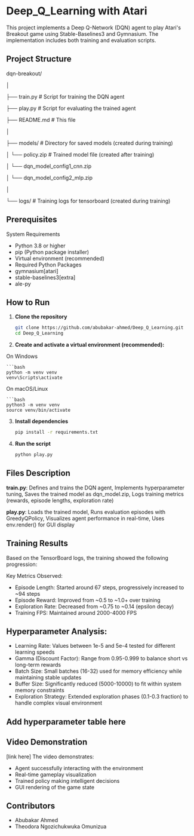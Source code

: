 # Deep_Q_Learning with Atari
This project implements a Deep Q-Network (DQN) agent to play Atari's Breakout game using Stable-Baselines3 and Gymnasium. The implementation includes both training and evaluation scripts.

## Project Structure
dqn-breakout/

│

├── train.py          # Script for training the DQN agent

├── play.py           # Script for evaluating the trained agent

├── README.md         # This file

│

├── models/           # Directory for saved models (created during training)

│   └── policy.zip    # Trained model file (created after training)

│   └── dqn_model_config1_cnn.zip

│   └── dqn_model_config2_mlp.zip

│

└── logs/            # Training logs for tensorboard (created during training)

## Prerequisites
System Requirements
- Python 3.8 or higher
- pip (Python package installer)
- Virtual environment (recommended)
- Required Python Packages
- gymnasium[atari]
- stable-baselines3[extra]
- ale-py

## How to Run

1. **Clone the repository**
   ```bash
   git clone https://github.com/abubakar-ahmed/Deep_Q_Learning.git
   cd Deep_Q_Learning

2. **Create and activate a virtual environment (recommended):**
   
On Windows

    ```bash
    python -m venv venv
    venv\Scripts\activate
On macOS/Linux

    ```bash
    python3 -m venv venv
    source venv/bin/activate

3. **Install dependencies**
   ```bash
   pip install -r requirements.txt

4. **Run the script**
   ```bash
   python play.py

## Files Description

**train.py**:
Defines and trains the DQN agent, 
Implements hyperparameter tuning, 
Saves the trained model as dqn_model.zip, 
Logs training metrics (rewards, episode lengths, exploration rate)

**play.py**:
Loads the trained model, 
Runs evaluation episodes with GreedyQPolicy, 
Visualizes agent performance in real-time, 
Uses env.render() for GUI display

## Training Results

Based on the TensorBoard logs, the training showed the following progression:

Key Metrics Observed:

- Episode Length: Started around 67 steps, progressively increased to ~94 steps
- Episode Reward: Improved from ~0.5 to ~1.0+ over training
- Exploration Rate: Decreased from ~0.75 to ~0.14 (epsilon decay)
- Training FPS: Maintained around 2000-4000 FPS

## Hyperparameter Analysis:

- Learning Rate: Values between 1e-5 and 5e-4 tested for different learning speeds
- Gamma (Discount Factor): Range from 0.95-0.999 to balance short vs long-term rewards
- Batch Size: Small batches (16-32) used for memory efficiency while maintaining stable updates
- Buffer Size: Significantly reduced (5000-10000) to fit within system memory constraints
- Exploration Strategy: Extended exploration phases (0.1-0.3 fraction) to handle complex visual environment

## Add hyperparameter table here

## Video Demonstration

[link here]
The video demonstrates:

- Agent successfully interacting with the environment
- Real-time gameplay visualization
- Trained policy making intelligent decisions
- GUI rendering of the game state

## Contributors

- Abubakar Ahmed 
- Theodora Ngozichukwuka Omunizua
  
